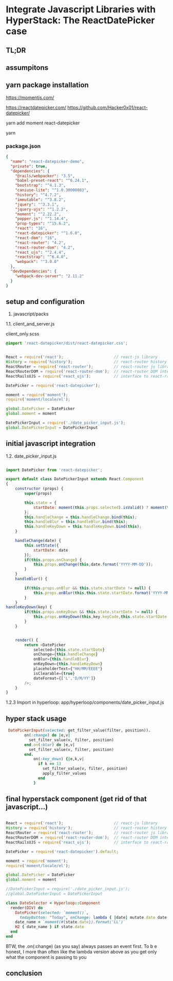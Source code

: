 # Integrate Javascript Libraries with HyperStack: The ReactDatePicker case

## TL;DR

## assumpitons

## yarn package installation

https://momentjs.com/

https://reactdatepicker.com/
https://github.com/Hacker0x01/react-datepicker/

yarn add moment react-datepicker

yarn

### package.json
```json
{
  "name": "react-datepicker-demo",
  "private": true,
  "dependencies": {
    "@rails/webpacker": "3.5",
    "babel-preset-react": "^6.24.1",
    "bootstrap": "^4.1.3",
    "caniuse-lite": "^1.0.30000883",
    "history": "^4.7.2",
    "immutable": "^3.8.2",
    "jquery": "^3.3.1",
    "jquery-ujs": "^1.2.2",
    "moment": "^2.22.2",
    "popper.js": "^1.14.4",
    "prop-types": "^15.6.2",
    "react": "16",
    "react-datepicker": "^1.6.0",
    "react-dom": "16",
    "react-router": "4.2",
    "react-router-dom": "4.2",
    "react_ujs": "^2.4.4",
    "reactstrap": "^6.4.0",
    "webpack": "^3.0.0"
  },
  "devDependencies": {
    "webpack-dev-server": "2.11.2"
  }
}
```
## setup and configuration

1. javascript/packs

1.1. client_and_server.js

client_only.scss
```css
@import 'react-datepicker/dist/react-datepicker.css';
```


```javascript

React = require('react');                      // react-js library
History = require('history');                  // react-router history library
ReactRouter = require('react-router');         // react-router js library
ReactRouterDOM = require('react-router-dom');  // react-router DOM interface
ReactRailsUJS = require('react_ujs');          // interface to react-rails

DatePicker = require('react-datepicker');

moment = require('moment');
require('moment/locale/el');

global.DatePicker = DatePicker
global.moment = moment

DatePickerInput = require('./date_picker_input.js');
global.DatePickerInput = DatePickerInput
```


## initial javascript integration

1.2. date_picker_input.js

```javascript

import DatePicker from 'react-datepicker';

export default class DatePickerInput extends React.Component
{
    constructor (props) {
        super(props)

        this.state = {
            startDate: moment(this.props.selected).isValid() ? moment(this.props.selected) : null //this.props.selected)
        };
        this.handleChange = this.handleChange.bind(this);
        this.handleBlur = this.handleBlur.bind(this);
        this.handleKeyDown = this.handleKeyDown.bind(this);
    }

    handleChange(date) {
        this.setState({
            startDate: date
        });
        if(this.props.onChange) {
            this.props.onChange(this,date.format('YYYY-MM-DD'));
        }
    }
    handleBlur() {

        if(this.props.onBlur && this.state.startDate != null) {
            this.props.onBlur(this,this.state.startDate.format('YYYY-MM-DD'));
        }
    }
handleKeyDown(key) {
        if(this.props.onKeyDown && this.state.startDate != null) {
            this.props.onKeyDown(this,key.keyCode,this.state.startDate.format('YYYY-MM-DD'));
        }
    }


    render() {
        return <DatePicker
            selected={this.state.startDate}
            onChange={this.handleChange}
            onBlur={this.handleBlur}
            onKeyDown={this.handleKeyDown}
            placeholderText={"HH/MM/EEEE"}
            isClearable={true}
            dateFormat={['L','D/M/YY']}
        />;
    }
}
```
1.2.3 Import in hyperloop: app/hyperloop/components/date_picker_input.js

## hyper stack usage


```ruby
 DatePickerInput(selected: get_filter_value(filter, position)).
        on(:change) do |e,v|
          set_filter_value(v, filter, position)
        end.on(:blur) do |e,v|
          set_filter_value(v, filter, position)
        end.
            on(:key_down) {|e,k,v|
              if k == 13
                set_filter_value(v, filter, position)
                apply_filter_values
              end
            }
```
            
## final hyperstack component (get rid of that javascript...)

```javascript

React = require('react');                      // react-js library
History = require('history');                  // react-router history library
ReactRouter = require('react-router');         // react-router js library
ReactRouterDOM = require('react-router-dom');  // react-router DOM interface
ReactRailsUJS = require('react_ujs');          // interface to react-rails

DatePicker = require('react-datepicker').default;

moment = require('moment');
require('moment/locale/el');

global.DatePicker = DatePicker
global.moment = moment

//DatePickerInput = require('./date_picker_input.js');
//global.DatePickerInput = DatePickerInput
```



```ruby
class DateSelector < Hyperloop::Component
  render(DIV) do
    DatePicker(selected: `moment()`,
      todayButton: "Today", onChange: lambda { |date| mutate.date date })
    date_name = `moment(#{state.date}).format('LL')`
    H2 { date_name } if state.date
  end
end
```
BTW, the .on(:change) (as you say) always passes an event first. To b e honest, I more than often like the lambda version above as you get only what the component is passing to you

## conclusion

